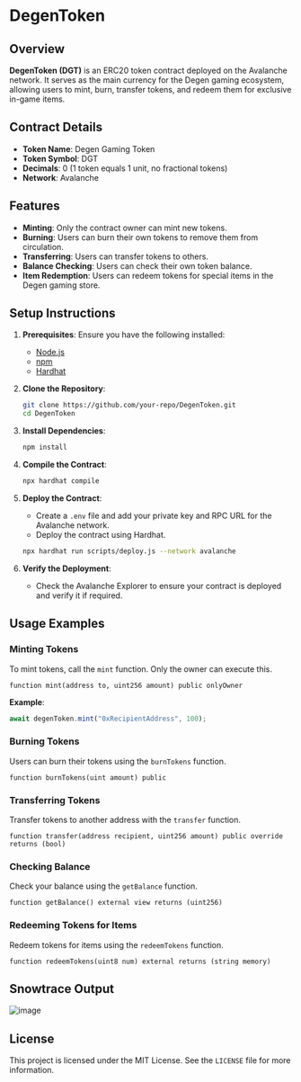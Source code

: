 
# DegenToken 

## Overview

**DegenToken (DGT)** is an ERC20 token contract deployed on the Avalanche network. It serves as the main currency for the Degen gaming ecosystem, allowing users to mint, burn, transfer tokens, and redeem them for exclusive in-game items.

## Contract Details

- **Token Name**: Degen Gaming Token
- **Token Symbol**: DGT
- **Decimals**: 0 (1 token equals 1 unit, no fractional tokens)
- **Network**: Avalanche

## Features

- **Minting**: Only the contract owner can mint new tokens.
- **Burning**: Users can burn their own tokens to remove them from circulation.
- **Transferring**: Users can transfer tokens to others.
- **Balance Checking**: Users can check their own token balance.
- **Item Redemption**: Users can redeem tokens for special items in the Degen gaming store.



## Setup Instructions

1. **Prerequisites**: Ensure you have the following installed:
   - [Node.js](https://nodejs.org/)
   - [npm](https://www.npmjs.com/)
   - [Hardhat](https://hardhat.org/)

2. **Clone the Repository**:
   ```bash
   git clone https://github.com/your-repo/DegenToken.git
   cd DegenToken
   ```

3. **Install Dependencies**:
   ```bash
   npm install
   ```

4. **Compile the Contract**:
   ```bash
   npx hardhat compile
   ```

5. **Deploy the Contract**:
   - Create a `.env` file and add your private key and RPC URL for the Avalanche network.
   - Deploy the contract using Hardhat.
   ```bash
   npx hardhat run scripts/deploy.js --network avalanche
   ```

6. **Verify the Deployment**:
   - Check the Avalanche Explorer to ensure your contract is deployed and verify it if required.

## Usage Examples

### Minting Tokens

To mint tokens, call the `mint` function. Only the owner can execute this.

```solidity
function mint(address to, uint256 amount) public onlyOwner
```

**Example**:

```js
await degenToken.mint("0xRecipientAddress", 100);
```

### Burning Tokens

Users can burn their tokens using the `burnTokens` function.

```solidity
function burnTokens(uint amount) public
```



### Transferring Tokens

Transfer tokens to another address with the `transfer` function.

```solidity
function transfer(address recipient, uint256 amount) public override returns (bool)
```



### Checking Balance

Check your balance using the `getBalance` function.

```solidity
function getBalance() external view returns (uint256)
```



### Redeeming Tokens for Items

Redeem tokens for items using the `redeemTokens` function.

```solidity
function redeemTokens(uint8 num) external returns (string memory)
```



## Snowtrace Output
![image](https://github.com/user-attachments/assets/1ab082a3-f062-49cd-bbc2-bb6a71a51ae5)



## License

This project is licensed under the MIT License. See the `LICENSE` file for more information.

